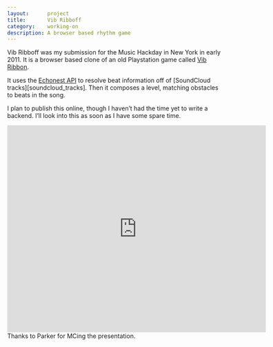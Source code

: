 ```yaml
---
layout:      project
title:       Vib Ribboff
category:    working-on
description: A browser based rhythm game
---
```


Vib Ribboff was my submission for the Music Hackday in New York in early 2011. It is a browser based clone of an old Playstation game called [Vib Ribbon][vib_ribbon].

It uses the [Echonest API][echonest_api] to resolve beat information off of [SoundCloud tracks][soundcloud_tracks]. Then it composes a level, matching obstacles to beats in the song.

I plan to publish this online, though I haven’t had the time yet to write a backend. I’ll look into this as soon as I have some spare time.

<iframe width='600' height='480' src='https://www.youtube.com/embed/K6BhnFegmb0' frameborder='0'>
  
</iframe>
Thanks to Parker for MCing the presentation.

[vib_ribbon]: http://www.vib-ribbon.com
[echonest_api]: http://developer.echonest.com
[soundcloud]: http://soundcloud.com/tracks